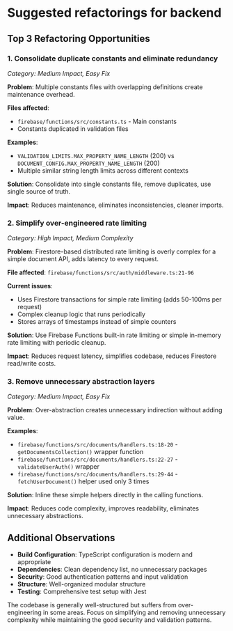 # Suggested refactorings for backend

## Top 3 Refactoring Opportunities

### 1. **Consolidate duplicate constants and eliminate redundancy**
*Category: Medium Impact, Easy Fix*

**Problem**: Multiple constants files with overlapping definitions create maintenance overhead.

**Files affected**:
- `firebase/functions/src/constants.ts` - Main constants
- Constants duplicated in validation files

**Examples**:
- `VALIDATION_LIMITS.MAX_PROPERTY_NAME_LENGTH` (200) vs `DOCUMENT_CONFIG.MAX_PROPERTY_NAME_LENGTH` (200)
- Multiple similar string length limits across different contexts

**Solution**: Consolidate into single constants file, remove duplicates, use single source of truth.

**Impact**: Reduces maintenance, eliminates inconsistencies, cleaner imports.

### 2. **Simplify over-engineered rate limiting**
*Category: High Impact, Medium Complexity*

**Problem**: Firestore-based distributed rate limiting is overly complex for a simple document API, adds latency to every request.

**File affected**: `firebase/functions/src/auth/middleware.ts:21-96`

**Current issues**:
- Uses Firestore transactions for simple rate limiting (adds 50-100ms per request)
- Complex cleanup logic that runs periodically
- Stores arrays of timestamps instead of simple counters

**Solution**: Use Firebase Functions built-in rate limiting or simple in-memory rate limiting with periodic cleanup.

**Impact**: Reduces request latency, simplifies codebase, reduces Firestore read/write costs.

### 3. **Remove unnecessary abstraction layers**
*Category: Medium Impact, Easy Fix*

**Problem**: Over-abstraction creates unnecessary indirection without adding value.

**Examples**:
- `firebase/functions/src/documents/handlers.ts:18-20` - `getDocumentsCollection()` wrapper function
- `firebase/functions/src/documents/handlers.ts:22-27` - `validateUserAuth()` wrapper
- `firebase/functions/src/documents/handlers.ts:29-44` - `fetchUserDocument()` helper used only 3 times

**Solution**: Inline these simple helpers directly in the calling functions.

**Impact**: Reduces code complexity, improves readability, eliminates unnecessary abstractions.

## Additional Observations

- **Build Configuration**: TypeScript configuration is modern and appropriate
- **Dependencies**: Clean dependency list, no unnecessary packages
- **Security**: Good authentication patterns and input validation
- **Structure**: Well-organized modular structure
- **Testing**: Comprehensive test setup with Jest

The codebase is generally well-structured but suffers from over-engineering in some areas. Focus on simplifying and removing unnecessary complexity while maintaining the good security and validation patterns.